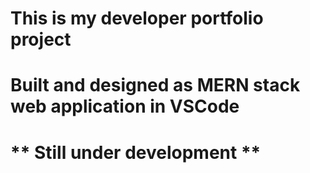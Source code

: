 # This is my developer portfolio project

# Built and designed as MERN stack web application in VSCode

# ** Still under development **
